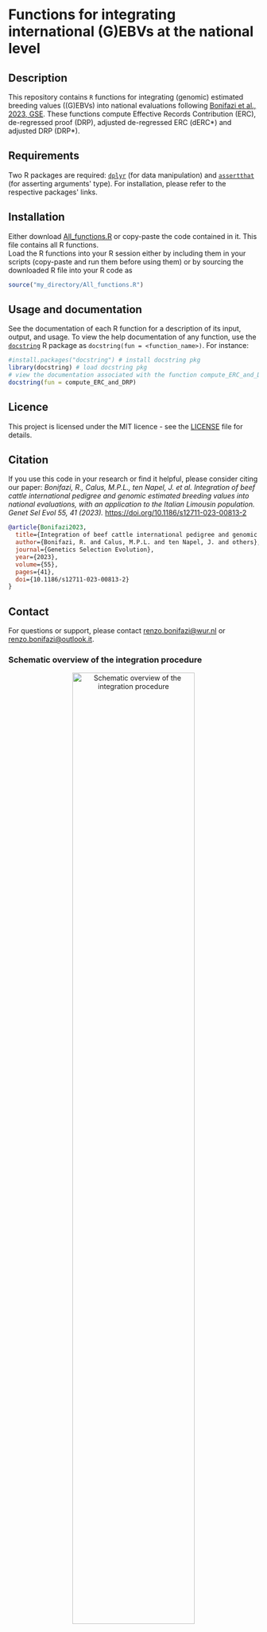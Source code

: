 # Functions for integrating international (G)EBVs at the national level

## Description
This repository contains `R` functions for integrating (genomic) estimated breeding values ((G)EBVs) into national evaluations following [Bonifazi et al., 2023, GSE](https://doi.org/10.1186/s12711-023-00813-2). These functions compute Effective Records Contribution (ERC), de-regressed proof (DRP), adjusted de-regressed ERC (dERC*) and adjusted DRP (DRP*).

## Requirements
Two R packages are required: [`dplyr`](https://dplyr.tidyverse.org/) (for data manipulation) and [`assertthat`](https://github.com/hadley/assertthat) (for asserting arguments' type). For installation, please refer to the respective packages' links.

## Installation
Either download [All_functions.R](https://github.com/bonifazi/Integration_EBV_and_GEBV/blob/main/All_functions.R) or copy-paste the code contained in it. This file contains all R functions.  
Load the R functions into your R session either by including them in your scripts (copy-paste and run them before using them) or by sourcing the downloaded R file into your R code as
```r
source("my_directory/All_functions.R")
```
## Usage and documentation
See the documentation of each R function for a description of its input, output, and usage. To view the help documentation of any function, use the [`docstring`](https://github.com/Dasonk/docstring) R package as `docstring(fun = <function_name>)`. For instance:
```r
#install.packages("docstring") # install docstring pkg
library(docstring) # load docstring pkg
# view the documentation associated with the function compute_ERC_and_DRP
docstring(fun = compute_ERC_and_DRP)
```

## Licence
This project is licensed under the MIT licence - see the [LICENSE](https://github.com/bonifazi/Integration_EBV_and_GEBV/blob/main/LICENSE) file for details.

## Citation
If you use this code in your research or find it helpful, please consider citing our paper:
_Bonifazi, R., Calus, M.P.L., ten Napel, J. et al. Integration of beef cattle international pedigree and genomic estimated breeding values into national evaluations, with an application to the Italian Limousin population. Genet Sel Evol 55, 41 (2023)._ https://doi.org/10.1186/s12711-023-00813-2

```bibtex
@article{Bonifazi2023,
  title={Integration of beef cattle international pedigree and genomic estimated breeding values into national evaluations, with an application to the Italian Limousin population},
  author={Bonifazi, R. and Calus, M.P.L. and ten Napel, J. and others},
  journal={Genetics Selection Evolution},
  year={2023},
  volume={55},
  pages={41},
  doi={10.1186/s12711-023-00813-2}
}
```

## Contact
For questions or support, please contact renzo.bonifazi@wur.nl or renzo.bonifazi@outlook.it.

### Schematic overview of the integration procedure
<div style="text-align:center">
  <p align="center">
    <img src="https://github.com/bonifazi/Integration_EBV_and_GEBV/assets/74569672/d9bf25b7-8d2e-4b89-877d-c26979f97433" alt="Schematic overview of the integration procedure" width="70%">
  </p>
   <p align="center">
    Figure 1: Schematic overview of the procedure for the integration of international (G)EBVs at the national level.<sup>1</sup>
</div>
<sup>1: Figure from Bonifazi et al., 2023, GSE. See the publication for more details.</sup>
